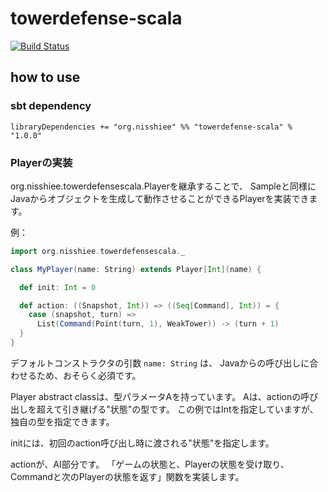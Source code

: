 towerdefense-scala
========================================

[![Build Status](https://travis-ci.org/nisshiee/towerdefense-scala.png?branch=master)](https://travis-ci.org/nisshiee/towerdefense-scala)


how to use
----------------------------------------

### sbt dependency

```
libraryDependencies += "org.nisshiee" %% "towerdefense-scala" % "1.0.0"
```

### Playerの実装

org.nisshiee.towerdefensescala.Playerを継承することで、
Sampleと同様にJavaからオブジェクトを生成して動作させることができるPlayerを実装できます。

例：

```scala
import org.nisshiee.towerdefensescala._

class MyPlayer(name: String) extends Player[Int](name) {

  def init: Int = 0

  def action: ((Snapshot, Int)) => ((Seq[Command], Int)) = {
    case (snapshot, turn) =>
      List(Command(Point(turn, 1), WeakTower)) -> (turn + 1)
  }
}
```

デフォルトコンストラクタの引数 `name: String` は、
Javaからの呼び出しに合わせるため、おそらく必須です。

Player abstract classは、型パラメータAを持っています。
Aは、actionの呼び出しを超えて引き継げる"状態"の型です。
この例ではIntを指定していますが、独自の型を指定できます。

initには、初回のaction呼び出し時に渡される"状態"を指定します。

actionが、AI部分です。
「ゲームの状態と、Playerの状態を受け取り、Commandと次のPlayerの状態を返す」関数を実装します。
